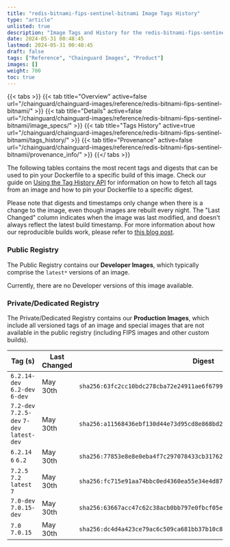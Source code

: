 ```yaml
---
title: "redis-bitnami-fips-sentinel-bitnami Image Tags History"
type: "article"
unlisted: true
description: "Image Tags and History for the redis-bitnami-fips-sentinel-bitnami Chainguard Image"
date: 2024-05-31 00:48:45
lastmod: 2024-05-31 00:48:45
draft: false
tags: ["Reference", "Chainguard Images", "Product"]
images: []
weight: 700
toc: true
---
```


{{< tabs >}}
{{< tab title="Overview" active=false url="/chainguard/chainguard-images/reference/redis-bitnami-fips-sentinel-bitnami/" >}}
{{< tab title="Details" active=false url="/chainguard/chainguard-images/reference/redis-bitnami-fips-sentinel-bitnami/image_specs/" >}}
{{< tab title="Tags History" active=true url="/chainguard/chainguard-images/reference/redis-bitnami-fips-sentinel-bitnami/tags_history/" >}}
{{< tab title="Provenance" active=false url="/chainguard/chainguard-images/reference/redis-bitnami-fips-sentinel-bitnami/provenance_info/" >}}
{{</ tabs >}}

The following tables contains the most recent tags and digests that can be used to pin your Dockerfile to a specific build of this image. Check our guide on [Using the Tag History API](/chainguard/chainguard-images/using-the-tag-history-api/) for information on how to fetch all tags from an image and how to pin your Dockerfile to a specific digest.

Please note that digests and timestamps only change when there is a change to the image, even though images are rebuilt every night. The "Last Changed" column indicates when the image was last modified, and doesn't always reflect the latest build timestamp. For more information about how our reproducible builds work, please refer to [this blog post](https://www.chainguard.dev/unchained/reproducing-chainguards-reproducible-image-builds).

### Public Registry
The Public Registry contains our **Developer Images**, which typically comprise the `latest*` versions of an image.

Currently, there are no Developer versions of this image available.

### Private/Dedicated Registry
The Private/Dedicated Registry contains our **Production Images**, which include all versioned tags of an image and special images that are not available in the public registry (including FIPS images and other custom builds).

| Tag (s)                                     | Last Changed | Digest                                                                    |
|---------------------------------------------|--------------|---------------------------------------------------------------------------|
|  `6.2.14-dev` `6.2-dev` `6-dev`             | May 30th     | `sha256:63fc2cc10bdc278cba72e24911ae6f6799730fd77ccf43a38e423d761cb2b1fa` |
|  `7.2-dev` `7.2.5-dev` `7-dev` `latest-dev` | May 30th     | `sha256:a11568436ebf130d44e73d95cd8e868bd219c69c99ab83e7e24b1b551d2d041c` |
|  `6.2.14` `6` `6.2`                         | May 30th     | `sha256:77853e8e8e0eba4f7c297078433cb317623137eb1dc13be61d39a3492b2a2236` |
|  `7.2.5` `7.2` `latest` `7`                 | May 30th     | `sha256:fc715e91aa74bbc0ed4360ea55e34e4d87b931ef9f9cd186c7e2c54c9473118a` |
|  `7.0-dev` `7.0.15-dev`                     | May 30th     | `sha256:63667acc47c62c38acb0bb797e0fbcf05e5698a1358abc9ae6008df37c346b98` |
|  `7.0` `7.0.15`                             | May 30th     | `sha256:dc4d4a423ce79ac6c509ca681bb37b10c820ed358c0222bc1d118b75e6cc8d9c` |


